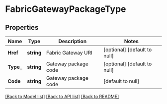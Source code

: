 # FabricGatewayPackageType

## Properties
Name | Type | Description | Notes
------------ | ------------- | ------------- | -------------
**Href** | **string** | Fabric Gateway URI | [optional] [default to null]
**Type_** | **string** | Gateway package code | [optional] [default to null]
**Code** | **string** | Gateway package code | [default to null]

[[Back to Model list]](../README.md#documentation-for-models) [[Back to API list]](../README.md#documentation-for-api-endpoints) [[Back to README]](../README.md)

